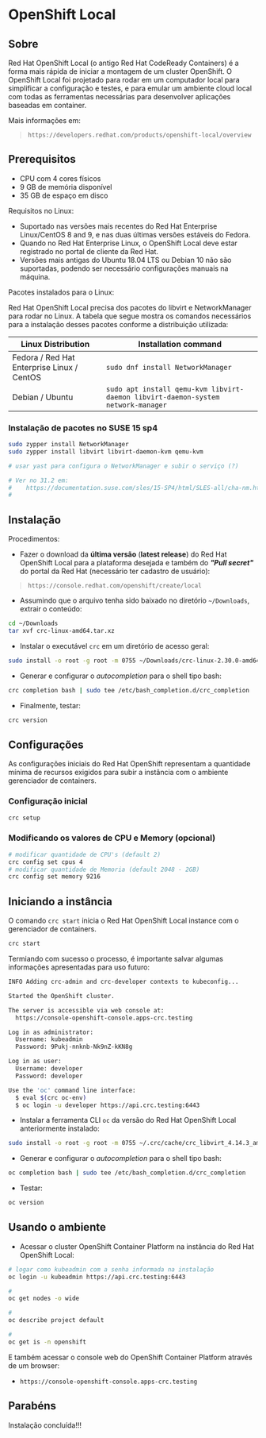 # OpenShift Local

## Sobre

Red Hat OpenShift Local (o antigo Red Hat CodeReady Containers) é a forma mais rápida de iniciar a montagem de um cluster OpenShift. O OpenShift Local foi projetado para rodar em um computador local para simplificar a configuração e testes, e para emular um ambiente cloud local com todas as ferramentas necessárias para desenvolver aplicações baseadas em container.

Mais informações em:

> `https://developers.redhat.com/products/openshift-local/overview`

## Prerequisitos

- CPU com 4 cores físicos
- 9 GB de memória disponível
- 35 GB de espaço em disco

Requisitos no Linux:

- Suportado nas versões mais recentes do Red Hat Enterprise Linux/CentOS 8 and 9, e nas duas últimas versões estáveis do Fedora.
- Quando no Red Hat Enterprise Linux, o OpenShift Local deve estar registrado no portal de cliente da Red Hat.
- Versões mais antigas do Ubuntu 18.04 LTS ou Debian 10 não são suportadas, podendo ser necessário configurações manuais na máquina.

Pacotes instalados para o Linux:

Red Hat OpenShift Local precisa dos pacotes do libvirt e NetworkManager para rodar no Linux. A tabela que segue mostra os comandos necessários para a instalação desses pacotes conforme a distribuição utilizada:

| Linux Distribution | Installation command |
| --- | --- |
| Fedora / Red Hat Enterprise Linux / CentOS | `sudo dnf install NetworkManager` |
| Debian / Ubuntu | `sudo apt install qemu-kvm libvirt-daemon libvirt-daemon-system network-manager` |

### Instalação de pacotes no SUSE 15 sp4

```sh
sudo zypper install NetworkManager
sudo zypper install libvirt libvirt-daemon-kvm qemu-kvm

# usar yast para configura o NetworkManager e subir o serviço (?)

# Ver no 31.2 em:
#    https://documentation.suse.com/sles/15-SP4/html/SLES-all/cha-nm.html#:~:text=31.2%20Enabling%20or%20disabling%20NetworkManager,%2C%20%E2%80%9CConfiguring%20network%20connections%E2%80%9D.
#

```

## Instalação

Procedimentos:

- Fazer o download da **última versão** (**latest release**) do Red Hat OpenShift Local para a plataforma desejada e também do ***"Pull secret"*** do portal da Red Hat (necessário ter cadastro de usuário):

> `https://console.redhat.com/openshift/create/local`

- Assumindo que o arquivo tenha sido baixado no diretório ```~/Downloads```, extrair o conteúdo:

```sh
cd ~/Downloads
tar xvf crc-linux-amd64.tar.xz
```

- Instalar o executável `crc` em um diretório de acesso geral:

```sh
sudo install -o root -g root -m 0755 ~/Downloads/crc-linux-2.30.0-amd64/crc /usr/local/bin/crc
```

- Generar e configurar o *autocompletion* para o shell tipo bash:

```sh
crc completion bash | sudo tee /etc/bash_completion.d/crc_completion
```

- Finalmente, testar:

```sh
crc version
```

## Configurações

As configurações iniciais do Red Hat OpenShift representam a quantidade mínima de recursos exigidos para subir a instância com o ambiente gerenciador de containers.

### Configuração inicial

```sh
crc setup
```

### Modificando os valores de CPU e Memory (opcional)

```sh
# modificar quantidade de CPU's (default 2)
crc config set cpus 4
# modificar quantidade de Memoria (default 2048 - 2GB)
crc config set memory 9216
```

## Iniciando a instância

O comando `crc start` inicia o Red Hat OpenShift Local instance com o gerenciador de containers.

```sh
crc start
```

Termiando com sucesso o processo, é importante salvar algumas informações apresentadas para uso futuro:

```sh
INFO Adding crc-admin and crc-developer contexts to kubeconfig... 

Started the OpenShift cluster.

The server is accessible via web console at:
  https://console-openshift-console.apps-crc.testing

Log in as administrator:
  Username: kubeadmin
  Password: 9Pukj-nnknb-Nk9nZ-kKN8g

Log in as user:
  Username: developer
  Password: developer

Use the 'oc' command line interface:
  $ eval $(crc oc-env)
  $ oc login -u developer https://api.crc.testing:6443
```

- Instalar a ferramenta CLI `oc` da versão do Red Hat OpenShift Local anteriormente instalado:

```sh
sudo install -o root -g root -m 0755 ~/.crc/cache/crc_libvirt_4.14.3_amd64/oc /usr/local/bin/oc
```

- Generar e configurar o *autocompletion* para o shell tipo bash:

```sh
oc completion bash | sudo tee /etc/bash_completion.d/crc_completion
```

- Testar:

```sh
oc version
```

## Usando o ambiente

- Acessar o cluster OpenShift Container Platform na instância do Red Hat OpenShift Local:

```sh
# logar como kubeadmin com a senha informada na instalação
oc login -u kubeadmin https://api.crc.testing:6443

# 
oc get nodes -o wide

# 
oc describe project default

# 
oc get is -n openshift
```

E também acessar o console web do OpenShift Container Platform através de um browser:

- `https://console-openshift-console.apps-crc.testing`

## Parabéns

Instalação concluída!!!
